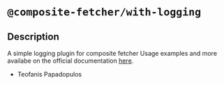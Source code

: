 # `@composite-fetcher/with-logging`

## Description

A simple logging plugin for composite fetcher
Usage examples and more availabe on the official documentation [here](https://www.composite-fetcher.com/plugins/with-logging).

- Teofanis Papadopulos
